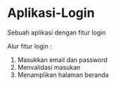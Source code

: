 # Aplikasi-Login
Sebuah aplikasi dengan fitur login

Alur fitur login :
1. Masukkan email dan password
2. Menvalidasi masukan
3. Menamplikan halaman beranda
